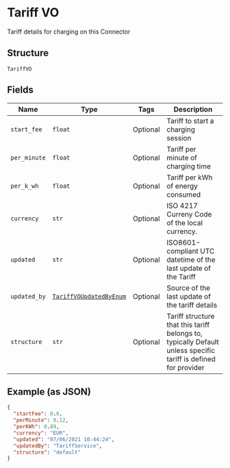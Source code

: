 
# Tariff VO

Tariff details for charging on this Connector

## Structure

`TariffVO`

## Fields

| Name | Type | Tags | Description |
|  --- | --- | --- | --- |
| `start_fee` | `float` | Optional | Tariff to start a charging session |
| `per_minute` | `float` | Optional | Tariff per minute of charging time |
| `per_k_wh` | `float` | Optional | Tariff per kWh of energy consumed |
| `currency` | `str` | Optional | ISO 4217 Curreny Code of the local currency. |
| `updated` | `str` | Optional | ISO8601-compliant UTC datetime of the last update of the Tariff |
| `updated_by` | [`TariffVOUpdatedByEnum`](../../doc/models/tariff-vo-updated-by-enum.md) | Optional | Source of the last update of the tariff details |
| `structure` | `str` | Optional | Tariff structure that this tariff belongs to, typically Default unless specific tariff is defined for provider |

## Example (as JSON)

```json
{
  "startFee": 0.0,
  "perMinute": 0.12,
  "perKWh": 0.89,
  "currency": "EUR",
  "updated": "07/06/2021 10:44:24",
  "updatedBy": "TariffService",
  "structure": "default"
}
```

